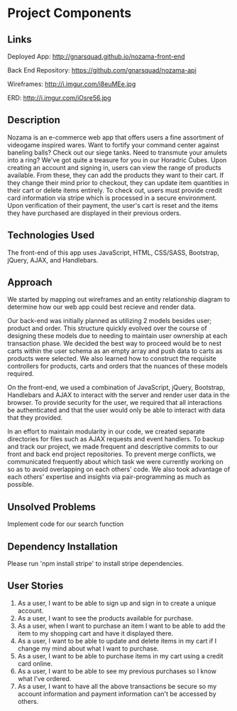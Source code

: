 # Project Components

## Links

Deployed App:
<http://gnarsquad.github.io/nozama-front-end>

Back End Repository:
<https://github.com/gnarsquad/nozama-api>

Wireframes:
<http://i.imgur.com/i8euMEe.jpg>

ERD:
<http://i.imgur.com/iOsre56.jpg>


## Description

Nozama is an e-commerce web app that offers users a fine assortment of videogame inspired wares.  Want to fortify your command center against baneling balls?  Check out our siege tanks.  Need to transmute your amulets into a ring? We've got quite a treasure for you in our Horadric Cubes.
Upon creating an account and signing in, users can view the range of products available.  From these, they can add the products they want to their cart.  If they change their mind prior to checkout, they can update item quantities in their cart or delete items entirely.
To check out, users must provide credit card information via stripe which is processed in a secure environment.  Upon verification of their payment, the user's cart is reset and the items they have purchased are displayed in their previous orders.

## Technologies Used

The front-end of this app uses JavaScript, HTML, CSS/SASS, Bootstrap, jQuery, AJAX, and Handlebars.

## Approach

We started by mapping out wireframes and an entity relationship
diagram to determine how our web app could best recieve and render data.

Our back-end was initially planned as utilizing 2 models besides user; product and order.  This structure quickly evolved over the course of designing these models due to needing to maintain user ownership at each transaction phase.  We decided the best way to proceed would be to nest carts within the user schema as an empty array and push data to carts as products were selected.  We also learned how to construct the requisite controllers for products, carts and orders that the nuances of these models required.

On the front-end, we used a combination of JavaScript, jQuery, Bootstrap, Handlebars and AJAX to interact with the server
and render user data in the browser.  To provide security for the user, we
required that all interactions be authenticated and that the user would only be
able to interact with data that they provided.

In an effort to maintain modularity in our code, we created separate directories
for files such as AJAX requests and event handlers.  To backup and track our
project, we made frequent and descriptive commits to our front and back end project repositories.  To prevent merge conflicts, we communicated frequently about which task we were currently working on so as to avoid overlapping on each others' code.  We also took advantage of each others' expertise and insights via pair-programming as much as possible.

## Unsolved Problems

Implement code for our search function

## Dependency Installation

Please run 'npm install stripe' to install stripe dependencies.

## User Stories

1.  As a user, I want to be able to sign up and sign in to create a unique account.
1.  As a user, I want to see the products available for purchase.
1.  As a user, when I want to purchase an item I want to be able to add the item to my shopping cart and have it displayed there.
1.  As a user, I want to be able to update and delete items in my cart if I change my mind about what I want to purchase.
1.  As a user, I want to be able to purchase items in my cart using a credit card online.
1.  As a user, I want to be able to see my previous purchases so I know what I've ordered.
1.  As a user, I want to have all the above transactions be secure so my account information and payment information can't be accessed by others.
